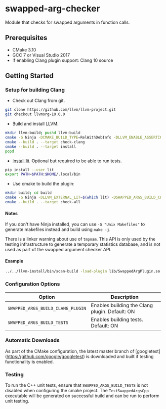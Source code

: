 # swapped-arg-checker

Module that checks for swapped arguments in function calls.

## Prerequisites
* CMake 3.10
* GCC 7 or Visual Studio 2017
* If enabling Clang plugin support: Clang 10 source

## Getting Started
### Setup for building Clang
* Check out Clang from git.
```bash
git clone https://github.com/llvm/llvm-project.git
git checkout llvmorg-10.0.0
```
* Build and install LLVM.
```bash
mkdir llvm-build; pushd llvm-build
cmake -G Ninja -DCMAKE_BUILD_TYPE=RelWithDebInfo -DLLVM_ENABLE_ASSERTIONS=1 -DLLVM_TARGETS_TO_BUILD=X86 -DLLVM_INSTALL_UTILS=1 -DLLVM_ENABLE_PROJECTS=clang -DLLVM_TOOL_CLANG_BUILD=1 -DCMAKE_INSTALL_PREFIX=$PWD/../llvm-install ../llvm-src
cmake --build . --target check-clang
cmake --build . --target install
popd
```
* [Install lit](https://pypi.org/project/lit/). Optional but required to be able to run tests.
```bash
pip install --user lit
export PATH=$PATH:$HOME/.local/bin
```
* Use cmake to build the plugin:
```bash
mkdir build; cd build
cmake -G Ninja -DLLVM_EXTERNAL_LIT=$(which lit) -DSWAPPED_ARGS_BUILD_CLANG_PLUGIN=ON -DCMAKE_PREFIX_PATH=$PWD/../../llvm-install/lib/cmake ~/path/to/swapped-arg-checker
cmake --build . --target check-all
```

#### Notes

If you don't have Ninja installed, you can use `-G "Unix Makefiles"` to generate makefiles instead and build using `make -j`.

There is a linker warning about use of `tmpnam`. This API is only used by the testing infrastructure to generate a temporary statistics database, and is not used as part of the swapped argument checker API.

#### Example

```bash
../../llvm-install/bin/scan-build -load-plugin lib/SwappedArgPlugin.so -enable-checker gt.SwappedArgs -analyzer-config gt.SwappedArgs:ModelPath=model.db clang++ ~/dummy.cpp
```

### Configuration Options
Option | Description
------ | -----------
`SWAPPED_ARGS_BUILD_CLANG_PLUGIN` | Enables building the Clang plugin. Default: ON
`SWAPPED_ARGS_BUILD_TESTS` | Enables building tests. Default: ON

### Automatic Downloads
As part of the CMake configuration, the latest master branch of [googletest]
(https://github.com/google/googletest) is downloaded and built if testing
functionality is enabled.

### Testing
To run the C++ unit tests, ensure that `SWAPPED_ARGS_BUILD_TESTS` is not
disabled when configuring the cmake project. The `TestSwappedArgsCpp` executable
will be generated on successful build and can be run to perform unit testing.
